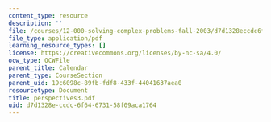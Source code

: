 ```yaml
---
content_type: resource
description: ''
file: /courses/12-000-solving-complex-problems-fall-2003/d7d1328eccdc6f64673158f09aca1764_perspectives3.pdf
file_type: application/pdf
learning_resource_types: []
license: https://creativecommons.org/licenses/by-nc-sa/4.0/
ocw_type: OCWFile
parent_title: Calendar
parent_type: CourseSection
parent_uid: 19c6098c-89fb-fdf8-433f-44041637aea0
resourcetype: Document
title: perspectives3.pdf
uid: d7d1328e-ccdc-6f64-6731-58f09aca1764
---
```

